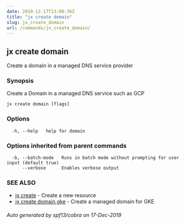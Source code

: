 ```yaml
---
date: 2019-12-17T13:00:36Z
title: "jx create domain"
slug: jx_create_domain
url: /commands/jx_create_domain/
---
```

## jx create domain

Create a domain in a managed DNS service provider

### Synopsis

Create a Domain in a managed DNS service such as GCP

```
jx create domain [flags]
```

### Options

```
  -h, --help   help for domain
```

### Options inherited from parent commands

```
  -b, --batch-mode   Runs in batch mode without prompting for user input (default true)
      --verbose      Enables verbose output
```

### SEE ALSO

* [jx create](/commands/jx_create/)	 - Create a new resource
* [jx create domain gke](/commands/jx_create_domain_gke/)	 - Create a managed domain for GKE

###### Auto generated by spf13/cobra on 17-Dec-2019
